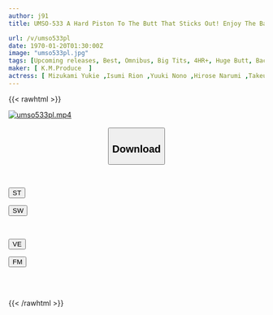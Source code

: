 ```yaml
---
author: j91
title: UMSO-533 A Hard Piston To The Butt That Sticks Out! Enjoy The Back! 4 Hours 56 People

url: /v/umso533pl
date: 1970-01-20T01:30:00Z
image: "umso533pl.jpg"
tags: [Upcoming releases, Best, Omnibus, Big Tits, 4HR+, Huge Butt, Back	]
maker: [ K.M.Produce  ]
actress: [ Mizukami Yukie ,Isumi Rion ,Yuuki Nono ,Hirose Narumi ,Takeuchi Natsuki ,Tanaka Nene ,Horiuchi Mikako ,Kudou Rara , Konno Miina ,Matsukawa Chinami ]
---
```



{{< rawhtml >}}

<div class="video" data-videoid="pending_link_2.html">
    <a href="javascript:;">
        <img src="/v/umso533pl/umso533pl.jpg" width="WIDTH" height="HEIGHT" alt="umso533pl.mp4" loading="lazy">
    </a>
</div>

<script type="text/javascript" src="https://j91.asia/asset/on-demand-pend.js"></script>

<br>
  <link rel="stylesheet" href="https://j91.asia/asset/bs5.css">
  
  <center>
  <button class="btn btn-primary" type="button" data-bs-toggle="collapse" data-bs-target=".multi-collapse" aria-expanded="false" aria-controls="multiCollapseExample1 multiCollapseExample2"><h2>Download</h2></button></center>
</p>
<div class="row">
  <div class="col">
    <div class="collapse multi-collapse" id="multiCollapseExample1">
      <div class="card card-body">
	      	      <br>
<div class="buttons">  
<p><a href="https://j91.asia/pending_link_2.html" target="_blank"><button class="btn-hover color-3"><i class="fa fa-download"></i> ST</button></a></p>
<p><a href="https://j91.asia/pending_link_2.html" target="_blank"><button class="btn-hover color-2"><i class="fa fa-download"></i> SW</button></a></p></div>
    </div>
  </div>
</div>
  <div class="col">
    <div class="collapse multi-collapse" id="multiCollapseExample2">
      <div class="card card-body">
	      <br>
<div class="buttons">
<p><a href="https://j91.asia/pending_link_2.html" target="_blank"><button class="btn-hover color-9"><i class="fa fa-download"></i> VE</button></a></p>
<p><a href="https://j91.asia/pending_link_2.html" target="_blank"><button class="btn-hover color-8"><i class="fa fa-download"></i> FM</button></a></p></div>
<br><br>
      </div>
    </div>
  </div>
</div>

{{< /rawhtml >}}